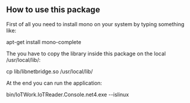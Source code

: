 
How to use this package
--------------------------------------

First of all you need to install mono on your system by typing something like:

  apt-get install mono-complete

The you have to copy the library inside this package on the local /usr/local/lib/:

  cp lib/libnetbridge.so /usr/local/lib/

At the end you can run the application:

  bin/IoTWork.IoTReader.Console.net4.exe --islinux 




